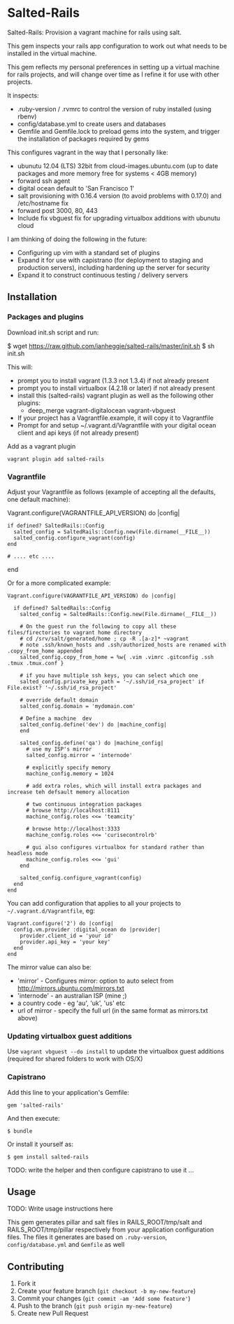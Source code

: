 # Salted-Rails

Salted-Rails: Provision a vagrant machine for rails using salt.

This gem inspects your rails app configuration to work out what needs to be installed in the virtual machine.

This gem reflects my personal preferences in setting up a virtual machine for rails projects,
and will change over time as I refine it for use with other projects.

It inspects:
  * .ruby-version / .rvmrc to control the version of ruby installed (using rbenv)
  * config/database.yml to create users and databases
  * Gemfile and Gemfile.lock to preload gems into the system, and trigger the installation of packages required by gems

This configures vagrant in the way that I personally like:
* ubunutu 12.04 (LTS) 32bit from cloud-images.ubuntu.com (up to date packages and more memory free for systems < 4GB memory)
* forward ssh agent
* digital ocean default to 'San Francisco 1'
* salt provisioning with 0.16.4 version (to avoid problems with 0.17.0) and /etc/hostname fix
* forward post 3000, 80, 443
* Include fix vbguest fix for upgrading virtualbox additions with ubunutu cloud

I am thinking of doing the following in the future:
* Configuring up vim with a standard set of plugins
* Expand it for use with capistrano (for deployment to staging and production servers), including hardening up the server for security
* Expand it to construct continuous testing / delivery servers

## Installation

### Packages and plugins

Download init.sh script and run:

  $ wget https://raw.github.com/ianheggie/salted-rails/master/init.sh
  $ sh init.sh

This will:

* prompt you to install vagrant (1.3.3 not 1.3.4) if not already present
* prompt you to install virtualbox (4.2.18 or later) if not already present
* install this (salted-rails) vagrant plugin as well as the following other plugins:
  * deep\_merge vagrant-digitalocean vagrant-vbguest
* If your project has a Vagrantfile.example, it will copy it to Vagrantfile
* Prompt for and setup ~/.vagrant.d/Vagrantfile with your digital ocean client and api keys (if not already present)

Add as a vagrant plugin

    vagrant plugin add salted-rails

### Vagrantfile

Adjust your Vagrantfile as follows (example of accepting all the defaults, one default machine):

  Vagrant.configure(VAGRANTFILE_API_VERSION) do |config|

    if defined? SaltedRails::Config
      salted_config = SaltedRails::Config.new(File.dirname(__FILE__))
      salted_config.configure_vagrant(config)
    end

    # .... etc ....
  end

Or for a more complicated example:

    Vagrant.configure(VAGRANTFILE_API_VERSION) do |config|

      if defined? SaltedRails::Config
        salted_config = SaltedRails::Config.new(File.dirname(__FILE__))

        # On the guest run the following to copy all these files/firectories to vagrant home directory
        # cd /srv/salt/generated/home ; cp -R .[a-z]* ~vagrant
        # note .ssh/known_hosts and .ssh/authorized_hosts are renamed with .copy_from_home appended
        salted_config.copy_from_home = %w{ .vim .vimrc .gitconfig .ssh .tmux .tmux.conf }

        # if you have multiple ssh keys, you can select which one
        salted_config.private_key_path = '~/.ssh/id_rsa_project' if File.exist? '~/.ssh/id_rsa_project'

        # override default domain
        salted_config.domain = 'mydomain.com'

        # Define a machine  dev
        salted_config.define('dev') do |machine_config|
        end
        
        salted_config.define('qa') do |machine_config|
          # use my ISP's mirror 
          salted_config.mirror = 'internode'

          # explicitly specify memory
          machine_config.memory = 1024

          # add extra roles, which will install extra packages and increase teh defsault memory allocation

          # two continuous integration packages
          # browse http://localhost:8111
          machine_config.roles <<= 'teamcity'

          # browse http://localhost:3333
          machine_config.roles <<= 'curisecontrolrb'

          # gui also configures virtualbox for standard rather than headless mode
          machine_config.roles <<= 'gui'
        end
          
        salted_config.configure_vagrant(config)
      end
    end

You can add configuration that applies to all your projects to `~/.vagrant.d/Vagrantfile`, eg:

    Vagrant.configure('2') do |config|
      config.vm.provider :digital_ocean do |provider|
        provider.client_id = 'your id'
        provider.api_key = 'your key'
      end
    end

The mirror value can also be:
* 'mirror' - Configures mirror: option to auto select from http://mirrors.ubuntu.com/mirrors.txt
* 'internode' - an australian ISP (mine ;)
* a country code - eg 'au', 'uk', 'us' etc
* url of mirror - specify the full url (in the same format as mirrors.txt above)

### Updating virtualbox guest additions

Use `vagrant vbguest --do install` to update the virtualbox guest additions (required for shared folders to work with OS/X)

### Capistrano

Add this line to your application's Gemfile:

    gem 'salted-rails'

And then execute:

    $ bundle

Or install it yourself as:

    $ gem install salted-rails

TODO: write the helper and then configure capistrano to use it ...

## Usage

TODO: Write usage instructions here

This gem generates pillar and salt files in RAILS_ROOT/tmp/salt and RAILS_ROOT/tmp/pillar respectively from your application configuration files.
The files it generates are based on `.ruby-version`, `config/database.yml` and `Gemfile` as well 

## Contributing

1. Fork it
2. Create your feature branch (`git checkout -b my-new-feature`)
3. Commit your changes (`git commit -am 'Add some feature'`)
4. Push to the branch (`git push origin my-new-feature`)
5. Create new Pull Request
